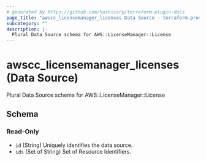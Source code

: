 ```yaml
---
# generated by https://github.com/hashicorp/terraform-plugin-docs
page_title: "awscc_licensemanager_licenses Data Source - terraform-provider-awscc"
subcategory: ""
description: |-
  Plural Data Source schema for AWS::LicenseManager::License
---
```


# awscc_licensemanager_licenses (Data Source)

Plural Data Source schema for AWS::LicenseManager::License



<!-- schema generated by tfplugindocs -->
## Schema

### Read-Only

- `id` (String) Uniquely identifies the data source.
- `ids` (Set of String) Set of Resource Identifiers.
